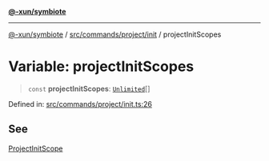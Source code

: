 [**@-xun/symbiote**](../../../../../README.md)

***

[@-xun/symbiote](../../../../../README.md) / [src/commands/project/init](../README.md) / projectInitScopes

# Variable: projectInitScopes

> `const` **projectInitScopes**: [`Unlimited`](../../../../configure/enumerations/UnlimitedGlobalScope.md#unlimited)[]

Defined in: [src/commands/project/init.ts:26](https://github.com/Xunnamius/symbiote/blob/77d17fb695645e232d8cbbf34928a6f01fd29047/src/commands/project/init.ts#L26)

## See

[ProjectInitScope](../../../../configure/enumerations/UnlimitedGlobalScope.md)
